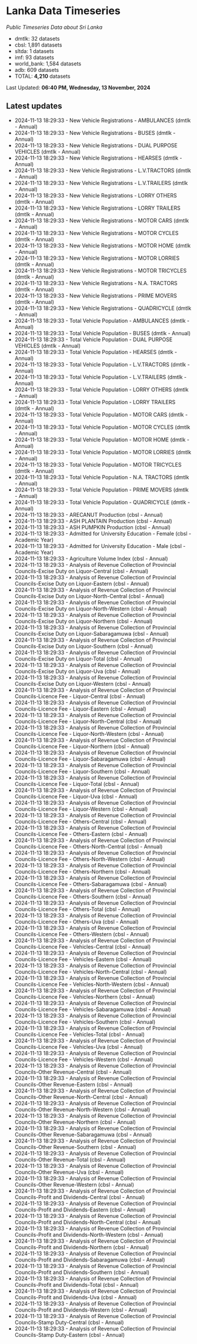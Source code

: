 # Lanka Data Timeseries
*Public Timeseries Data about Sri Lanka*

* dmtlk: 32 datasets
* cbsl: 1,891 datasets
* sltda: 1 datasets
* imf: 93 datasets
* world_bank: 1,584 datasets
* adb: 609 datasets
* TOTAL: **4,210** datasets

Last Updated: **06:40 PM, Wednesday, 13 November, 2024**

## Latest updates

* 2024-11-13 18:29:33 - New Vehicle Registrations - AMBULANCES (dmtlk - Annual)
* 2024-11-13 18:29:33 - New Vehicle Registrations - BUSES (dmtlk - Annual)
* 2024-11-13 18:29:33 - New Vehicle Registrations - DUAL PURPOSE VEHICLES (dmtlk - Annual)
* 2024-11-13 18:29:33 - New Vehicle Registrations - HEARSES (dmtlk - Annual)
* 2024-11-13 18:29:33 - New Vehicle Registrations - L.V.TRACTORS (dmtlk - Annual)
* 2024-11-13 18:29:33 - New Vehicle Registrations - L.V.TRAILERS (dmtlk - Annual)
* 2024-11-13 18:29:33 - New Vehicle Registrations - LORRY OTHERS (dmtlk - Annual)
* 2024-11-13 18:29:33 - New Vehicle Registrations - LORRY TRAILERS (dmtlk - Annual)
* 2024-11-13 18:29:33 - New Vehicle Registrations - MOTOR CARS (dmtlk - Annual)
* 2024-11-13 18:29:33 - New Vehicle Registrations - MOTOR CYCLES (dmtlk - Annual)
* 2024-11-13 18:29:33 - New Vehicle Registrations - MOTOR HOME (dmtlk - Annual)
* 2024-11-13 18:29:33 - New Vehicle Registrations - MOTOR LORRIES (dmtlk - Annual)
* 2024-11-13 18:29:33 - New Vehicle Registrations - MOTOR TRICYCLES (dmtlk - Annual)
* 2024-11-13 18:29:33 - New Vehicle Registrations - N.A. TRACTORS (dmtlk - Annual)
* 2024-11-13 18:29:33 - New Vehicle Registrations - PRIME MOVERS (dmtlk - Annual)
* 2024-11-13 18:29:33 - New Vehicle Registrations - QUADRICYCLE (dmtlk - Annual)
* 2024-11-13 18:29:33 - Total Vehicle Population - AMBULANCES (dmtlk - Annual)
* 2024-11-13 18:29:33 - Total Vehicle Population - BUSES (dmtlk - Annual)
* 2024-11-13 18:29:33 - Total Vehicle Population - DUAL PURPOSE VEHICLES (dmtlk - Annual)
* 2024-11-13 18:29:33 - Total Vehicle Population - HEARSES (dmtlk - Annual)
* 2024-11-13 18:29:33 - Total Vehicle Population - L.V.TRACTORS (dmtlk - Annual)
* 2024-11-13 18:29:33 - Total Vehicle Population - L.V.TRAILERS (dmtlk - Annual)
* 2024-11-13 18:29:33 - Total Vehicle Population - LORRY OTHERS (dmtlk - Annual)
* 2024-11-13 18:29:33 - Total Vehicle Population - LORRY TRAILERS (dmtlk - Annual)
* 2024-11-13 18:29:33 - Total Vehicle Population - MOTOR CARS (dmtlk - Annual)
* 2024-11-13 18:29:33 - Total Vehicle Population - MOTOR CYCLES (dmtlk - Annual)
* 2024-11-13 18:29:33 - Total Vehicle Population - MOTOR HOME (dmtlk - Annual)
* 2024-11-13 18:29:33 - Total Vehicle Population - MOTOR LORRIES (dmtlk - Annual)
* 2024-11-13 18:29:33 - Total Vehicle Population - MOTOR TRICYCLES (dmtlk - Annual)
* 2024-11-13 18:29:33 - Total Vehicle Population - N.A. TRACTORS (dmtlk - Annual)
* 2024-11-13 18:29:33 - Total Vehicle Population - PRIME MOVERS (dmtlk - Annual)
* 2024-11-13 18:29:33 - Total Vehicle Population - QUADRICYCLE (dmtlk - Annual)
* 2024-11-13 18:29:33 - ARECANUT Production (cbsl - Annual)
* 2024-11-13 18:29:33 - ASH PLANTAIN Production (cbsl - Annual)
* 2024-11-13 18:29:33 - ASH PUMPKIN Production (cbsl - Annual)
* 2024-11-13 18:29:33 - Admitted for University Education - Female (cbsl - Academic Year)
* 2024-11-13 18:29:33 - Admitted for University Education - Male (cbsl - Academic Year)
* 2024-11-13 18:29:33 - Agriculture Volume Index (cbsl - Annual)
* 2024-11-13 18:29:33 - Analysis of Revenue Collection of Provincial Councils-Excise Duty on Liquor-Central (cbsl - Annual)
* 2024-11-13 18:29:33 - Analysis of Revenue Collection of Provincial Councils-Excise Duty on Liquor-Eastern (cbsl - Annual)
* 2024-11-13 18:29:33 - Analysis of Revenue Collection of Provincial Councils-Excise Duty on Liquor-North-Central (cbsl - Annual)
* 2024-11-13 18:29:33 - Analysis of Revenue Collection of Provincial Councils-Excise Duty on Liquor-North-Western (cbsl - Annual)
* 2024-11-13 18:29:33 - Analysis of Revenue Collection of Provincial Councils-Excise Duty on Liquor-Northern (cbsl - Annual)
* 2024-11-13 18:29:33 - Analysis of Revenue Collection of Provincial Councils-Excise Duty on Liquor-Sabaragamuwa (cbsl - Annual)
* 2024-11-13 18:29:33 - Analysis of Revenue Collection of Provincial Councils-Excise Duty on Liquor-Southern (cbsl - Annual)
* 2024-11-13 18:29:33 - Analysis of Revenue Collection of Provincial Councils-Excise Duty on Liquor-Total (cbsl - Annual)
* 2024-11-13 18:29:33 - Analysis of Revenue Collection of Provincial Councils-Excise Duty on Liquor-Uva (cbsl - Annual)
* 2024-11-13 18:29:33 - Analysis of Revenue Collection of Provincial Councils-Excise Duty on Liquor-Western (cbsl - Annual)
* 2024-11-13 18:29:33 - Analysis of Revenue Collection of Provincial Councils-Licence Fee - Liquor-Central (cbsl - Annual)
* 2024-11-13 18:29:33 - Analysis of Revenue Collection of Provincial Councils-Licence Fee - Liquor-Eastern (cbsl - Annual)
* 2024-11-13 18:29:33 - Analysis of Revenue Collection of Provincial Councils-Licence Fee - Liquor-North-Central (cbsl - Annual)
* 2024-11-13 18:29:33 - Analysis of Revenue Collection of Provincial Councils-Licence Fee - Liquor-North-Western (cbsl - Annual)
* 2024-11-13 18:29:33 - Analysis of Revenue Collection of Provincial Councils-Licence Fee - Liquor-Northern (cbsl - Annual)
* 2024-11-13 18:29:33 - Analysis of Revenue Collection of Provincial Councils-Licence Fee - Liquor-Sabaragamuwa (cbsl - Annual)
* 2024-11-13 18:29:33 - Analysis of Revenue Collection of Provincial Councils-Licence Fee - Liquor-Southern (cbsl - Annual)
* 2024-11-13 18:29:33 - Analysis of Revenue Collection of Provincial Councils-Licence Fee - Liquor-Total (cbsl - Annual)
* 2024-11-13 18:29:33 - Analysis of Revenue Collection of Provincial Councils-Licence Fee - Liquor-Uva (cbsl - Annual)
* 2024-11-13 18:29:33 - Analysis of Revenue Collection of Provincial Councils-Licence Fee - Liquor-Western (cbsl - Annual)
* 2024-11-13 18:29:33 - Analysis of Revenue Collection of Provincial Councils-Licence Fee - Others-Central (cbsl - Annual)
* 2024-11-13 18:29:33 - Analysis of Revenue Collection of Provincial Councils-Licence Fee - Others-Eastern (cbsl - Annual)
* 2024-11-13 18:29:33 - Analysis of Revenue Collection of Provincial Councils-Licence Fee - Others-North-Central (cbsl - Annual)
* 2024-11-13 18:29:33 - Analysis of Revenue Collection of Provincial Councils-Licence Fee - Others-North-Western (cbsl - Annual)
* 2024-11-13 18:29:33 - Analysis of Revenue Collection of Provincial Councils-Licence Fee - Others-Northern (cbsl - Annual)
* 2024-11-13 18:29:33 - Analysis of Revenue Collection of Provincial Councils-Licence Fee - Others-Sabaragamuwa (cbsl - Annual)
* 2024-11-13 18:29:33 - Analysis of Revenue Collection of Provincial Councils-Licence Fee - Others-Southern (cbsl - Annual)
* 2024-11-13 18:29:33 - Analysis of Revenue Collection of Provincial Councils-Licence Fee - Others-Total (cbsl - Annual)
* 2024-11-13 18:29:33 - Analysis of Revenue Collection of Provincial Councils-Licence Fee - Others-Uva (cbsl - Annual)
* 2024-11-13 18:29:33 - Analysis of Revenue Collection of Provincial Councils-Licence Fee - Others-Western (cbsl - Annual)
* 2024-11-13 18:29:33 - Analysis of Revenue Collection of Provincial Councils-Licence Fee - Vehicles-Central (cbsl - Annual)
* 2024-11-13 18:29:33 - Analysis of Revenue Collection of Provincial Councils-Licence Fee - Vehicles-Eastern (cbsl - Annual)
* 2024-11-13 18:29:33 - Analysis of Revenue Collection of Provincial Councils-Licence Fee - Vehicles-North-Central (cbsl - Annual)
* 2024-11-13 18:29:33 - Analysis of Revenue Collection of Provincial Councils-Licence Fee - Vehicles-North-Western (cbsl - Annual)
* 2024-11-13 18:29:33 - Analysis of Revenue Collection of Provincial Councils-Licence Fee - Vehicles-Northern (cbsl - Annual)
* 2024-11-13 18:29:33 - Analysis of Revenue Collection of Provincial Councils-Licence Fee - Vehicles-Sabaragamuwa (cbsl - Annual)
* 2024-11-13 18:29:33 - Analysis of Revenue Collection of Provincial Councils-Licence Fee - Vehicles-Southern (cbsl - Annual)
* 2024-11-13 18:29:33 - Analysis of Revenue Collection of Provincial Councils-Licence Fee - Vehicles-Total (cbsl - Annual)
* 2024-11-13 18:29:33 - Analysis of Revenue Collection of Provincial Councils-Licence Fee - Vehicles-Uva (cbsl - Annual)
* 2024-11-13 18:29:33 - Analysis of Revenue Collection of Provincial Councils-Licence Fee - Vehicles-Western (cbsl - Annual)
* 2024-11-13 18:29:33 - Analysis of Revenue Collection of Provincial Councils-Other Revenue-Central (cbsl - Annual)
* 2024-11-13 18:29:33 - Analysis of Revenue Collection of Provincial Councils-Other Revenue-Eastern (cbsl - Annual)
* 2024-11-13 18:29:33 - Analysis of Revenue Collection of Provincial Councils-Other Revenue-North-Central (cbsl - Annual)
* 2024-11-13 18:29:33 - Analysis of Revenue Collection of Provincial Councils-Other Revenue-North-Western (cbsl - Annual)
* 2024-11-13 18:29:33 - Analysis of Revenue Collection of Provincial Councils-Other Revenue-Northern (cbsl - Annual)
* 2024-11-13 18:29:33 - Analysis of Revenue Collection of Provincial Councils-Other Revenue-Sabaragamuwa (cbsl - Annual)
* 2024-11-13 18:29:33 - Analysis of Revenue Collection of Provincial Councils-Other Revenue-Southern (cbsl - Annual)
* 2024-11-13 18:29:33 - Analysis of Revenue Collection of Provincial Councils-Other Revenue-Total (cbsl - Annual)
* 2024-11-13 18:29:33 - Analysis of Revenue Collection of Provincial Councils-Other Revenue-Uva (cbsl - Annual)
* 2024-11-13 18:29:33 - Analysis of Revenue Collection of Provincial Councils-Other Revenue-Western (cbsl - Annual)
* 2024-11-13 18:29:33 - Analysis of Revenue Collection of Provincial Councils-Profit and Dividends-Central (cbsl - Annual)
* 2024-11-13 18:29:33 - Analysis of Revenue Collection of Provincial Councils-Profit and Dividends-Eastern (cbsl - Annual)
* 2024-11-13 18:29:33 - Analysis of Revenue Collection of Provincial Councils-Profit and Dividends-North-Central (cbsl - Annual)
* 2024-11-13 18:29:33 - Analysis of Revenue Collection of Provincial Councils-Profit and Dividends-North-Western (cbsl - Annual)
* 2024-11-13 18:29:33 - Analysis of Revenue Collection of Provincial Councils-Profit and Dividends-Northern (cbsl - Annual)
* 2024-11-13 18:29:33 - Analysis of Revenue Collection of Provincial Councils-Profit and Dividends-Sabaragamuwa (cbsl - Annual)
* 2024-11-13 18:29:33 - Analysis of Revenue Collection of Provincial Councils-Profit and Dividends-Southern (cbsl - Annual)
* 2024-11-13 18:29:33 - Analysis of Revenue Collection of Provincial Councils-Profit and Dividends-Total (cbsl - Annual)
* 2024-11-13 18:29:33 - Analysis of Revenue Collection of Provincial Councils-Profit and Dividends-Uva (cbsl - Annual)
* 2024-11-13 18:29:33 - Analysis of Revenue Collection of Provincial Councils-Profit and Dividends-Western (cbsl - Annual)
* 2024-11-13 18:29:33 - Analysis of Revenue Collection of Provincial Councils-Stamp Duty-Central (cbsl - Annual)
* 2024-11-13 18:29:33 - Analysis of Revenue Collection of Provincial Councils-Stamp Duty-Eastern (cbsl - Annual)